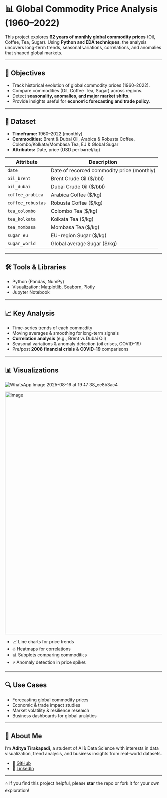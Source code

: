 # 📊 Global Commodity Price Analysis (1960–2022)

This project explores **62 years of monthly global commodity prices** (Oil, Coffee, Tea, Sugar). Using **Python and EDA techniques**, the analysis uncovers long-term trends, seasonal variations, correlations, and anomalies that shaped global markets.

---

## 🧠 Objectives
- Track historical evolution of global commodity prices (1960–2022).  
- Compare commodities (Oil, Coffee, Tea, Sugar) across regions.  
- Detect **seasonality, anomalies, and major market shifts**.  
- Provide insights useful for **economic forecasting and trade policy**.  

---

## 📁 Dataset
- **Timeframe:** 1960–2022 (monthly)  
- **Commodities:** Brent & Dubai Oil, Arabica & Robusta Coffee, Colombo/Kolkata/Mombasa Tea, EU & Global Sugar  
- **Attributes:** Date, price (USD per barrel/kg)  

| Attribute          | Description                                                                 |
|--------------------|-----------------------------------------------------------------------------|
| `date`             | Date of recorded commodity price (monthly)                                 |
| `oil_brent`        | Brent Crude Oil ($/bbl)                                                    |
| `oil_dubai`        | Dubai Crude Oil ($/bbl)                                                    |
| `coffee_arabica`   | Arabica Coffee ($/kg)                                                      |
| `coffee_robustas`  | Robusta Coffee ($/kg)                                                      |
| `tea_colombo`      | Colombo Tea ($/kg)                                                         |
| `tea_kolkata`      | Kolkata Tea ($/kg)                                                         |
| `tea_mombasa`      | Mombasa Tea ($/kg)                                                         |
| `sugar_eu`         | EU-region Sugar ($/kg)                                                     |
| `sugar_world`      | Global average Sugar ($/kg)                                                |

---

## 🛠️ Tools & Libraries
- Python (Pandas, NumPy)  
- Visualization: Matplotlib, Seaborn, Plotly  
- Jupyter Notebook  

---

## 📈 Key Analysis
- Time-series trends of each commodity  
- Moving averages & smoothing for long-term signals  
- **Correlation analysis** (e.g., Brent vs Dubai Oil)  
- Seasonal variations & anomaly detection (oil crises, COVID-19)  
- Pre/post **2008 financial crisis** & **COVID-19** comparisons  

---

## 📊 Visualizations
![WhatsApp Image 2025-08-16 at 19 47 38_ee8b3ac4](https://github.com/user-attachments/assets/5639865f-e604-44fd-bb3e-86629b9f8bc3)

<img width="992" height="778" alt="image" src="https://github.com/user-attachments/assets/c53e6bc1-b4dd-4fa1-8de6-f91d2fa015f2" />

- 📈 Line charts for price trends  
- 🔥 Heatmaps for correlations  
- 📊 Subplots comparing commodities  
- ⚡ Anomaly detection in price spikes  

---

## 🔍 Use Cases
- Forecasting global commodity prices  
- Economic & trade impact studies  
- Market volatility & resilience research  
- Business dashboards for global analytics  

---

## 📎 About Me
I’m **Aditya Tirakapadi**, a student of AI & Data Science with interests in data visualization, trend analysis, and business insights from real-world datasets.

- 💼 [GitHub](https://github.com/Aditya181-del)  
- 🔗 [LinkedIn](https://www.linkedin.com/in/aditya-tirakapadi-90a38b26b/)  

---

⭐ If you find this project helpful, please **star** the repo or fork it for your own exploration!
